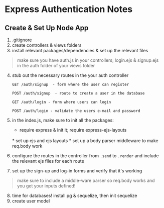 # Express Authentication Notes

## Create & Set Up Node App
1. .gitignore 
2. create controllers & views folders
3. install relevant packages/dependencies & set up the relevant files
> make sure you have auth.js in your controllers; login.ejs & signup.ejs in the auth folder of your views folder
4. stub out the necessary routes in the your auth controller
    ```
    GET /auth/signup  - form where the user can register 

    POST /auth/signup  - route to create a user in the database

    GET /auth/login - form where users can login

    POST /auth/login - validate the users e-mail and password
    ```
5. in the index.js, make sure to init all the packages:

    * require express & init it; require express-ejs-layouts
    <br>
    * set up ejs and ejs layouts
    * set up a body parser middleware to make req.body work  
6. configure the routes in the controller from `.send` to `.render` and include the relevant ejs files for each route
7. set up the sign-up and log-in forms and verify that it's working
> make sure to include a middle-ware parser so req.body works and you get your inputs defined!
8. time for databases! install pg & sequelize, then init sequelize
9. create user model 
    
    





